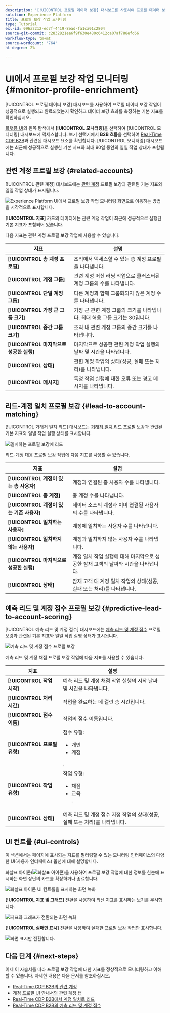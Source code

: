 ```yaml
---
description: '[!UICONTROL 프로필 데이터 보강] 대시보드를 사용하여 프로필 데이터 보강 작업이 성공적으로 실행되고 완료되었는지 확인하고 데이터 보강 효과를 측정하는 기본 지표를 확인하십시오.'
solution: Experience Platform
title: 프로필 보강 작업 모니터링
type: Tutorial
exl-id: 096a2212-ed7f-4419-8ead-fa1ca01c2804
source-git-commit: c2832821ea6f9f630e480c6412ca07af788efd66
workflow-type: tm+mt
source-wordcount: '764'
ht-degree: 2%

---
```


# UI에서 프로필 보강 작업 모니터링 {#monitor-profile-enrichment}

[!UICONTROL 프로필 데이터 보강] 대시보드를 사용하여 프로필 데이터 보강 작업이 성공적으로 실행되고 완료되었는지 확인하고 데이터 보강 효과를 측정하는 기본 지표를 확인하십시오.

[플랫폼 UI](https://platform.adobe.com)의 왼쪽 탐색에서 **[!UICONTROL 모니터링]**&#x200B;을 선택하여 [!UICONTROL 모니터링] 대시보드에 액세스합니다. 보기 선택기에서 **B2B 흐름**&#x200B;을 선택하여 [Real-Time CDP B2B](/help/rtcdp/b2b-overview.md)과 관련된 대시보드 요소를 확인합니다.  [!UICONTROL 모니터링] 대시보드에는 최근에 성공적으로 실행한 기본 지표와 최대 90일 동안의 일일 작업 상태가 포함됩니다.

## 관련 계정 프로필 보강 {#related-accounts}

[!UICONTROL 관련 계정] 대시보드에는 [관련 계정](/help/rtcdp/b2b-ai-ml-services/related-accounts.md) 프로필 보강과 관련된 기본 지표와 일일 작업 상태가 표시됩니다.

![Experience Platform UI에서 프로필 보강 작업 모니터링 화면으로 이동하는 방법을 시각적으로 표시합니다.](/help/dataflows/assets/ui/b2b/monitoring-profile-enrichment-jobs.png)

**[!UICONTROL 지표]** 카드의 데이터에는 관련 계정 작업이 최근에 성공적으로 실행된 기본 지표가 포함되어 있습니다.

다음 지표는 관련 계정 프로필 보강 작업에 사용할 수 있습니다.

| 지표 | 설명 |
| --------- | ---------- |
| **[!UICONTROL 총 계정 프로필]** | 조직에서 액세스할 수 있는 총 계정 프로필을 나타냅니다. |
| **[!UICONTROL 계정 그룹]** | 관련 계정 머신 러닝 작업으로 클러스터된 계정 그룹의 수를 나타냅니다. |
| **[!UICONTROL 단일 계정 그룹]** | 다른 계정과 함께 그룹화되지 않은 계정 수를 나타냅니다. |
| **[!UICONTROL 가장 큰 그룹 크기]** | 가장 큰 관련 계정 그룹의 크기를 나타냅니다. 최대 허용 그룹 크기는 30입니다. |
| **[!UICONTROL 중간 그룹 크기]** | 조직 내 관련 계정 그룹의 중간 크기를 나타냅니다. |
| **[!UICONTROL 마지막으로 성공한 실행]** | 마지막으로 성공한 관련 계정 작업 실행의 날짜 및 시간을 나타냅니다. |
| **[!UICONTROL 상태]** | 관련 계정 작업의 상태(성공, 실패 또는 처리)를 나타냅니다. |
| **[!UICONTROL 메시지]** | 특정 작업 실행에 대한 오류 또는 경고 메시지를 나타냅니다. |

## 리드-계정 일치 프로필 보강 {#lead-to-account-matching}

[!UICONTROL 거래처 일치 리드] 대시보드는 [거래처 일치 리드](/help/rtcdp/b2b-ai-ml-services/lead-to-account-matching.md) 프로필 보강과 관련된 기본 지표와 일별 작업 실행 상태를 표시합니다.

![일치하는 프로필 보강에 리드](/help/dataflows/assets/ui/b2b/mpc-lead-to-account-matching.png)

리드-계정 대응 프로필 보강 작업에 다음 지표를 사용할 수 있습니다.

| 지표 | 설명 |
| --------- | ---------- |
| **[!UICONTROL 계정이 있는 총 사용자]** | 계정과 연결된 총 사용자 수를 나타냅니다. |
| **[!UICONTROL 총 계정]** | 총 계정 수를 나타냅니다. |
| **[!UICONTROL 계정이 있는 기존 사용자]** | 데이터 소스의 계정과 이미 연결된 사용자의 수를 나타냅니다. |
| **[!UICONTROL 일치하는 사용자]** | 계정에 일치하는 사용자 수를 나타냅니다. |
| **[!UICONTROL 일치하지 않는 사용자]** | 계정과 일치하지 않는 사용자 수를 나타냅니다. |
| **[!UICONTROL 마지막으로 성공한 실행]** | 계정 일치 작업 실행에 대해 마지막으로 성공한 잠재 고객의 날짜와 시간을 나타냅니다. |
| **[!UICONTROL 상태]** | 잠재 고객 대 계정 일치 작업의 상태(성공, 실패 또는 처리)를 나타냅니다. |

## 예측 리드 및 계정 점수 프로필 보강 {#predictive-lead-to-account-scoring}

[!UICONTROL 예측 리드 및 계정 점수] 대시보드에는 [예측 리드 및 계정 점수](/help/rtcdp/b2b-ai-ml-services/predictive-lead-and-account-scoring.md) 프로필 보강과 관련된 기본 지표와 일일 작업 실행 상태가 표시됩니다.

![예측 리드 및 계정 점수 프로필 보강](/help/dataflows/assets/ui/b2b/predictive-lead-and-account-scoring.png)

예측 리드 및 계정 채점 프로필 보강 작업에 다음 지표를 사용할 수 있습니다.

| 지표 | 설명 |
| --------- | ---------- |
| **[!UICONTROL 작업 시작]** | 예측 리드 및 계정 채점 작업 실행의 시작 날짜 및 시간을 나타냅니다. |
| **[!UICONTROL 처리 시간]** | 작업을 완료하는 데 걸린 총 시간입니다. |
| **[!UICONTROL 점수 이름]** | 작업의 점수 이름입니다. |
| **[!UICONTROL 프로필 유형]** | 점수 유형: <ul><li>개인</li><li>계정</li></ul>. |
| **[!UICONTROL 작업 유형]** | 작업 유형:<ul><li>채점</li><li>교육</li>. |
| **[!UICONTROL 상태]** | 예측 리드 및 계정 점수 지정 작업의 상태(성공, 실패 또는 처리)를 나타냅니다. |

## UI 컨트롤 {#ui-controls}

이 섹션에서는 페이지에 표시되는 지표를 필터링할 수 있는 모니터링 인터페이스의 다양한 UI(사용자 인터페이스) 옵션에 대해 설명합니다.

화살표 아이콘(![화살표 아이콘](/help/images/icons/chevron-up.png))을 사용하여 프로필 보강 작업에 대한 정보를 한눈에 표시하는 화면 상단의 카드를 확장하거나 종료합니다.

![화살표 아이콘 UI 컨트롤을 표시하는 화면 녹화](/help/dataflows/assets/ui/b2b/use-arrow-control.gif)

**[!UICONTROL 지표 및 그래프]** 전환을 사용하여 최신 지표를 표시하는 보기를 무시합니다.

![지표와 그래프가 전환되는 화면 녹화](/help/dataflows/assets/ui/b2b/metrics-and-graphs-toggle.gif)

**[!UICONTROL 실패만 표시]** 전환을 사용하여 실패한 프로필 보강 작업만 표시합니다.

![화면 표시만 전환합니다.](/help/dataflows/assets/ui/b2b/show-failures-only.gif)

## 다음 단계 {#next-steps}

이제 이 자습서를 따라 프로필 보강 작업에 대한 지표를 정상적으로 모니터링하고 이해할 수 있습니다. 자세한 내용은 다음 문서를 참조하십시오.

* [Real-Time CDP B2B의 관련 계정](/help/rtcdp/b2b-ai-ml-services/related-accounts.md)
* [계정 프로필 UI 안내서의 관련 계정 탭](/help/rtcdp/accounts/account-profile-ui-guide.md)
* [Real-Time CDP B2B에서 계정 일치로 리드](/help/rtcdp/b2b-ai-ml-services/lead-to-account-matching.md)
* [Real-Time CDP B2B의 예측 리드 및 계정 점수](/help/rtcdp/b2b-ai-ml-services/predictive-lead-and-account-scoring.md)
